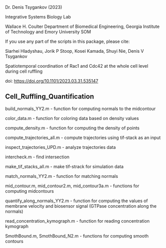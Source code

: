 
Dr. Denis Tsygankov (2023)

Integrative Systems Biology Lab

Wallace H. Coulter Department of Biomedical Engineering, Georgia Institute of Technology and Emory University SOM

If you use any part of the scripts in this package, please cite:

Siarhei Hladyshau, Jorik P Stoop, Kosei Kamada, Shuyi Nie, Denis V Tsygankov

Spatiotemporal coordination of Rac1 and Cdc42 at the whole cell level during cell ruffling

doi: https://doi.org/10.1101/2023.03.31.535147

## Cell_Ruffling_Quantification

build_normals_YY2.m - function for computing normals to the midcontour

color_data.m - function for coloring data based on density values

compute_density.m - function for computing the density of points

compute_trajectories_all.m - compute trajectories using tif-stack as an input

inspect_trajectories_UPD.m - analyze trajectories data

intercheck.m - find intersection 

make_tif_stacks_all.m - make tif-strack for simulation data

match_normals_YY2.m - function for matching normals

mid_contour.m, mid_contour2.m, mid_contour3a.m - functions for computing midcontours

quantify_along_normals_YY2.m - function for computing the values of membrane velocity and biosensor signal  (GTPase concentration along the normals)

read_concentration_kymograph.m - function for reading concentration kymograph

SmothBound.m, SmothBound_N2.m - functions for computing smooth contours
